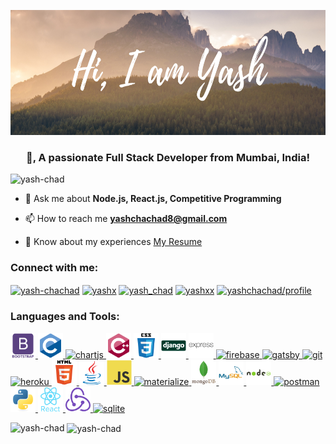 <p align="center">
    <img src="https://raw.githubusercontent.com/yash-chad/yash-chad/main/Resort%20Photo%20Twitter%20Header.png" alt="Logo" height="200">
</p>
<!-- <h1 align="center">Hi 👋, I'm Yash Chachad</h1> -->
<h3 align="center">👋, A passionate Full Stack Developer from Mumbai, India!</h3>

<p align="left"> <img src="https://komarev.com/ghpvc/?username=yash-chad&label=Profile%20views&color=0e75b6&style=flat" alt="yash-chad" /> </p>

- 💬 Ask me about **Node.js, React.js, Competitive Programming**

- 📫 How to reach me **yashchachad8@gmail.com**

- 📄 Know about my experiences [My Resume](https://drive.google.com/file/d/1sD3OaajECF1QhNLVd07r9WWaZc9nQyo1/view?usp=sharing)

<h3 align="left">Connect with me:</h3>
<p align="left">
<a href="https://linkedin.com/in/yash-chachad" target="blank"><img align="center" src="https://cdn.jsdelivr.net/npm/simple-icons@3.1.0/icons/linkedin.svg" alt="yash-chachad" height="30" width="40" /></a>
<a href="https://www.codechef.com/users/yashx" target="blank"><img align="center" src="https://cdn.jsdelivr.net/npm/simple-icons@3.1.0/icons/codechef.svg" alt="yashx" height="30" width="40" /></a>
<a href="https://codeforces.com/profile/yash_chad" target="blank"><img align="center" src="https://cdn.jsdelivr.net/npm/simple-icons@3.1.0/icons/codeforces.svg" alt="yash_chad" height="30" width="40" /></a>
<a href="https://www.leetcode.com/yash_chad" target="blank"><img align="center" src="https://cdn.jsdelivr.net/npm/simple-icons@3.1.0/icons/leetcode.svg" alt="yashxx" height="30" width="40" /></a>
<a href="https://auth.geeksforgeeks.org/user/yashchachad/profile" target="blank"><img align="center" src="https://cdn.jsdelivr.net/npm/simple-icons@3.1.0/icons/geeksforgeeks.svg" alt="yashchachad/profile" height="30" width="40" /></a>
</p>

<h3 align="left">Languages and Tools:</h3>
<p align="left"> <a href="https://getbootstrap.com" target="_blank"> <img src="https://raw.githubusercontent.com/devicons/devicon/master/icons/bootstrap/bootstrap-plain-wordmark.svg" alt="bootstrap" width="40" height="40"/> </a> <a href="https://www.cprogramming.com/" target="_blank"> <img src="https://raw.githubusercontent.com/devicons/devicon/master/icons/c/c-original.svg" alt="c" width="40" height="40"/> </a> <a href="https://www.chartjs.org" target="_blank"> <img src="https://www.chartjs.org/media/logo-title.svg" alt="chartjs" width="40" height="40"/> </a> <a href="https://www.w3schools.com/cpp/" target="_blank"> <img src="https://raw.githubusercontent.com/devicons/devicon/master/icons/cplusplus/cplusplus-original.svg" alt="cplusplus" width="40" height="40"/> </a> <a href="https://www.w3schools.com/css/" target="_blank"> <img src="https://raw.githubusercontent.com/devicons/devicon/master/icons/css3/css3-original-wordmark.svg" alt="css3" width="40" height="40"/> </a> <a href="https://www.djangoproject.com/" target="_blank"> <img src="https://raw.githubusercontent.com/devicons/devicon/master/icons/django/django-original.svg" alt="django" width="40" height="40"/> </a> <a href="https://expressjs.com" target="_blank"> <img src="https://raw.githubusercontent.com/devicons/devicon/master/icons/express/express-original-wordmark.svg" alt="express" width="40" height="40"/> </a> <a href="https://firebase.google.com/" target="_blank"> <img src="https://www.vectorlogo.zone/logos/firebase/firebase-icon.svg" alt="firebase" width="40" height="40"/> </a> <a href="https://www.gatsbyjs.com/" target="_blank"> <img src="https://www.vectorlogo.zone/logos/gatsbyjs/gatsbyjs-icon.svg" alt="gatsby" width="40" height="40"/> </a> <a href="https://git-scm.com/" target="_blank"> <img src="https://www.vectorlogo.zone/logos/git-scm/git-scm-icon.svg" alt="git" width="40" height="40"/> </a> <a href="https://heroku.com" target="_blank"> <img src="https://www.vectorlogo.zone/logos/heroku/heroku-icon.svg" alt="heroku" width="40" height="40"/> </a> <a href="https://www.w3.org/html/" target="_blank"> <img src="https://raw.githubusercontent.com/devicons/devicon/master/icons/html5/html5-original-wordmark.svg" alt="html5" width="40" height="40"/> </a> <a href="https://www.java.com" target="_blank"> <img src="https://raw.githubusercontent.com/devicons/devicon/master/icons/java/java-original.svg" alt="java" width="40" height="40"/> </a> <a href="https://developer.mozilla.org/en-US/docs/Web/JavaScript" target="_blank"> <img src="https://raw.githubusercontent.com/devicons/devicon/master/icons/javascript/javascript-original.svg" alt="javascript" width="40" height="40"/> </a> <a href="https://materializecss.com/" target="_blank"> <img src="https://raw.githubusercontent.com/prplx/svg-logos/5585531d45d294869c4eaab4d7cf2e9c167710a9/svg/materialize.svg" alt="materialize" width="40" height="40"/> </a> <a href="https://www.mongodb.com/" target="_blank"> <img src="https://raw.githubusercontent.com/devicons/devicon/master/icons/mongodb/mongodb-original-wordmark.svg" alt="mongodb" width="40" height="40"/> </a> <a href="https://www.mysql.com/" target="_blank"> <img src="https://raw.githubusercontent.com/devicons/devicon/master/icons/mysql/mysql-original-wordmark.svg" alt="mysql" width="40" height="40"/> </a> <a href="https://nodejs.org" target="_blank"> <img src="https://raw.githubusercontent.com/devicons/devicon/master/icons/nodejs/nodejs-original-wordmark.svg" alt="nodejs" width="40" height="40"/> </a> <a href="https://postman.com" target="_blank"> <img src="https://www.vectorlogo.zone/logos/getpostman/getpostman-icon.svg" alt="postman" width="40" height="40"/> </a> <a href="https://www.python.org" target="_blank"> <img src="https://raw.githubusercontent.com/devicons/devicon/master/icons/python/python-original.svg" alt="python" width="40" height="40"/> </a> <a href="https://reactjs.org/" target="_blank"> <img src="https://raw.githubusercontent.com/devicons/devicon/master/icons/react/react-original-wordmark.svg" alt="react" width="40" height="40"/> </a> <a href="https://redux.js.org" target="_blank"> <img src="https://raw.githubusercontent.com/devicons/devicon/master/icons/redux/redux-original.svg" alt="redux" width="40" height="40"/> </a> <a href="https://www.sqlite.org/" target="_blank"> <img src="https://www.vectorlogo.zone/logos/sqlite/sqlite-icon.svg" alt="sqlite" width="40" height="40"/> </a> </p>

<p><img align="left" src="https://github-readme-stats.vercel.app/api/top-langs?username=yash-chad&show_icons=true&locale=en&layout=compact&theme=tokyonight" alt="yash-chad" /></p>

<p>&nbsp;<img align="center" src="https://github-readme-stats.vercel.app/api?username=yash-chad&show_icons=true&locale=en&count_private=true&theme=tokyonight" alt="yash-chad" /></p>

<!-- <p><img align="center" src="https://github-readme-streak-stats.herokuapp.com/?user=yash-chad&" alt="yash-chad" /></p> -->
